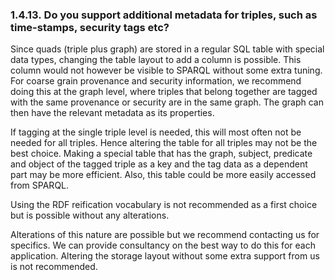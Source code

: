 <div id="virtuosofaq13" class="section">

<div class="titlepage">

<div>

<div>

### 1.4.13. Do you support additional metadata for triples, such as time-stamps, security tags etc?

</div>

</div>

</div>

Since quads (triple plus graph) are stored in a regular SQL table with
special data types, changing the table layout to add a column is
possible. This column would not however be visible to SPARQL without
some extra tuning. For coarse grain provenance and security information,
we recommend doing this at the graph level, where triples that belong
together are tagged with the same provenance or security are in the same
graph. The graph can then have the relevant metadata as its properties.

If tagging at the single triple level is needed, this will most often
not be needed for all triples. Hence altering the table for all triples
may not be the best choice. Making a special table that has the graph,
subject, predicate and object of the tagged triple as a key and the tag
data as a dependent part may be more efficient. Also, this table could
be more easily accessed from SPARQL.

Using the RDF reification vocabulary is not recommended as a first
choice but is possible without any alterations.

Alterations of this nature are possible but we recommend contacting us
for specifics. We can provide consultancy on the best way to do this for
each application. Altering the storage layout without some extra support
from us is not recommended.

</div>
